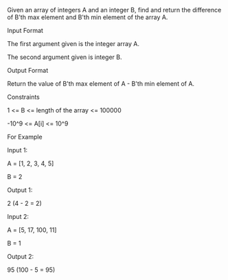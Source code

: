 Given an array of integers A and an integer B, find and return the difference of B'th max element and B'th min element of the array A.


Input Format

The first argument given is the integer array A.

The second argument given is integer B.

Output Format

Return the value of B'th max element of A - B'th min element of A.

Constraints

1 <= B <= length of the array <= 100000

-10^9 <= A[i] <= 10^9

For Example

Input 1:

A = [1, 2, 3, 4, 5]


B = 2

Output 1:

2   (4 - 2 = 2)

Input 2:

A = [5, 17, 100, 11]

B = 1

Output 2:

95  (100 - 5 = 95)

